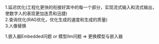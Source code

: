 1.延迟优化(工程化更快的衔接好其中的每一个部分，实现流式输入和流式输出，使数字人的表现更加连贯和迅捷)  
2.查询优化(RAG优化，优化生成的速度和生成的质量)  
3.人像替换



1.嵌入器Embedded问题   or   模型llm问题    =>     更换模型与嵌入器